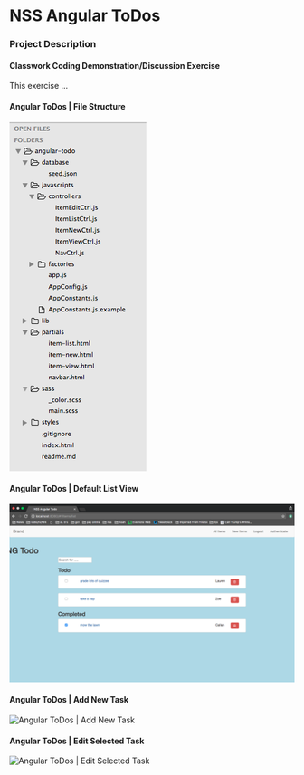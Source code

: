 # NSS Angular ToDos

### Project Description 
#### Classwork Coding Demonstration/Discussion Exercise
This exercise ... 

#### Angular ToDos | File Structure
![Angular ToDos | File Structure](https://raw.githubusercontent.com/SMITHsharon/angular-todo/screens/screens/Angular%20ToDos%20%7C%20Files%20Structure.png)

#### Angular ToDos | Default List View
![Angular ToDos | Default List View](https://raw.githubusercontent.com/SMITHsharon/angular-todo/screens/screens/Angular%20ToDos%20%7C%20Default%20View%20Lists%20All%20Items.png)

#### Angular ToDos | Add New Task
![Angular ToDos | Add New Task]()

#### Angular ToDos | Edit Selected Task
![Angular ToDos | Edit Selected Task]()


